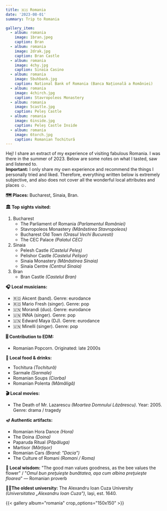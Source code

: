 ```yaml
---
title: 🇷🇴 Romania
date: '2023-08-01'
summary: Trip to Romania

gallery_item:
  - album: romania
    image: 1bran.jpeg
    caption: Bran
  - album: romania
    image: 2drak.jpg
    caption: Bran Castle
  - album: romania
    image: 4chy.jpg
    caption: Sinaia Casino
  - album: romania
    image: 5buhbank.jpg
    caption: National Bank of Romania (Banca Națională a României)
  - album: romania
    image: 4chirch.jpg
    caption: Stavropoleos Monastery
  - album: romania
    image: 5castle.jpg
    caption: Peleș Castle
  - album: romania
    image: 6inside.jpg
    caption: Peleș Castle Inside
  - album: romania
    image: 6torch.jpg
    caption: Romanian Tochitură
---
```

Hej! I share an extract of my experience of visiting fabulous Romania. I was there in the summer of 2023. Below are some notes on what I tasted, saw and listened to.<br>
<b>Important:</b> I only share my own experience and recommend the things I personally tried and liked. Therefore, everything written below is extremely subjective, and also does not cover all the wonderful local attributes and places ☺️.

<b>🗺 Places:</b> Bucharest, Sinaia, Bran. <br>

<b>🏛 Top sights visited: </b>
1. Bucharest
    - The Parliament of Romania <i>(Parlamentul României)</i>
    - Stavropoleos Monastery <i>(Mănăstirea Stavropoleos)</i>
    - Bucharest Old Town <i>(Orasul Vechi Bucuresti)</i>
    - The CEC Palace <i>(Palatul CEC)</i>
2. Sinaia
    - Pelesh Castle <i>(Castelul Peleș)</i>
    - Pelishor Castle <i>(Castelul Pelișor)</i>
    - Sinaia Monastery <i>(Mănăstirea Sinaia)</i>
    - Sinaia Centre <i>(Centrul Sinaia)</i>
3. Bran
    - Bran Castle <i>(Castelul Bran)</i>


<b>🎧 Local musicians: </b>
- 🇷🇴 Akcent (band). Genre: eurodance
- 🇷🇴 Mario Fresh (singer). Genre: pop
- 🇺🇳 Morandi (duo). Genre: eurodance
- 🇺🇳 INNA (singer).  Genre: pop
- 🇺🇳 Edward Maya (DJ). Genre: eurodance
- 🇺🇳 Minelli (singer). Genre: pop

<b>🎚️ Contribution to EDM: </b>
- Romanian Popcorn. Originated: late 2000s


<b>🥘 Local food & drinks: </b>
- Tochitura <i>(Tochitură)</i>
- Sarmale <i>(Sarmale)</i>
- Romanian Soups <i>(Ciorba)</i>
- Romanian Polenta <i>(Mămăligă)</i>

<b>🎬 Local movies:</b>
- The Death of Mr. Lazarescu <i>(Moartea Domnului Lăzărescu)</i>. Year: 2005. Genre: drama / tragedy


<b>🪔 Authentic artifacts:</b>
- Romanian Hora Dance <i>(Hora)</i>
- The Doina <i>(Doina)</i>
- Paparuda Ritual <i>(Păpăluga)</i> 
- Martisor <i>(Mărțișor)</i> 
- Romanian Cars <i>(Brand: "Dacia")</i>
- The Culture of Romani <i>(Romani / Roma)</i>

<b>🦉 Local wisdom:</b> "The good man values goodness, as the bee values the flower" / "<i>Omul bun preţuieşte bunătatea, aşa cum albina preţuieşte floarea</i>" — Romanian proverb


<b>👨‍🎓The oldest university:</b> The Alexandru Ioan Cuza University <i>(Universitatea „Alexandru Ioan Cuza")</i>, Iași, est. 1640. 


{{< gallery album="romania" crop_options="150x150" >}}
   
